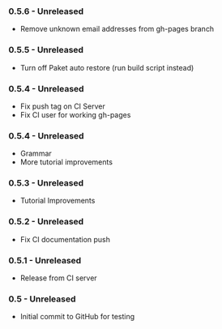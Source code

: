 ### 0.5.6 - Unreleased
* Remove unknown email addresses from gh-pages branch

### 0.5.5 - Unreleased
* Turn off Paket auto restore (run build script instead)

### 0.5.4 - Unreleased
* Fix push tag on CI Server
* Fix CI user for working gh-pages

### 0.5.4 - Unreleased
* Grammar
* More tutorial improvements

### 0.5.3 - Unreleased
* Tutorial Improvements

### 0.5.2 - Unreleased
* Fix CI documentation push

### 0.5.1 - Unreleased
* Release from CI server

### 0.5 - Unreleased
* Initial commit to GitHub for testing
